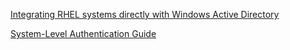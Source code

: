 [Integrating RHEL systems directly with Windows Active Directory](https://docs.redhat.com/en/documentation/red_hat_enterprise_linux/8/html/integrating_rhel_systems_directly_with_windows_active_directory/index)

[System-Level Authentication Guide](https://docs.redhat.com/en/documentation/red_hat_enterprise_linux/7/html-single/system-level_authentication_guide/index)
